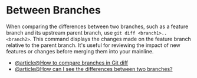 # Between Branches

When comparing the differences between two branches, such as a feature branch and its upstream parent branch, use `git diff <branch1>..<branch2>`. This command displays the changes made on the feature branch relative to the parent branch. It's useful for reviewing the impact of new features or changes before merging them into your mainline.

- [@article@How to compare branches in Git diff](https://scribehow.com/shared/How_to_Compare_Branches_in_GitHub__xsotezV-S1O-GL0PquqJwQ)
- [@article@How can I see the differences between two branches?](https://stackoverflow.com/questions/9834689/how-can-i-see-the-differences-between-two-branches)